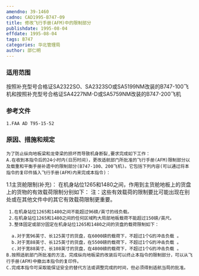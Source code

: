```yaml
---
amendno: 39-1460
cadno: CAD1995-B747-09
title: 修改飞行手册(AFM)中的限制部分
publishdate: 1995-08-04
effdate: 1995-08-04
tags: B747
categories: 华北管理局
author: 邵仁明
---
```


### 适用范围 
按照补充型号合格证SA2322SO、SA2323SO或SA5199NM改装的B747-100飞机和按照补充型号合格证SA4227NM-D或SA5759NM改装的B747-200飞机

### 参考文件
    1.FAA AD T95-15-52

### 原因、措施和规定 
    为了防止纵向地板梁和龙骨梁的损坏而导致机身断裂,要求完成如下工作： 
    A.在收到本指令后的24小时内(日历时间)，更改适航部门所批准的飞行手册(AFM)限制部分以及载重和平衡手册补遗中的限制部分(B747-100、200飞机)。它包括下列内容(可以通过将本指令的复印件插入飞行手册(AFM)内来完成本指令)：
 1.1主货舱限制(补充)：      在机身站位1265和1480之间，作用到主货舱地板上的货盘上的货物的有效载荷限制分别如下： 
     注：这些有效载荷的限制要比可能出现在别处或在其他文件中的其它有效载荷限制更重要。 
  
     1.在机身站位1265和1480之间不能超过96磅/英寸的线负载。 
     2.在机身站位1265和1480之间的任何区域昀大局部地板载荷不能超过150磅/英尺。
     3.整体固定或部分固定在机身站位1265和1480之间的货盘的载荷限制如下： 

      a.对于宽96英寸、长125英寸的货盘，在6000磅的载荷下，不超过1个G的冲击负载 。  
      b.对于宽88英寸、长125英寸的货盘，在5500磅的载荷下，不超过1个G的冲击负载 。 
      c.对于宽88英寸、长108英寸的货盘，在4800磅的载荷下，不超过1个G的冲击负载 。    
    B.按照适航部门所批准的方法，完成纵向地板梁的改装后可以终止本指令的限制部分，可以从飞行手册(AFM)中撤出本指令的复印件。
    C.完成本指令可采取能保证安全的替代方法或调整完成的时间，但必须得到适航当局的批准。

